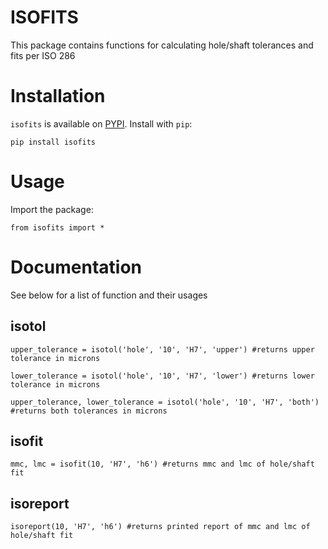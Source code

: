 # ISOFITS

This package contains functions for calculating hole/shaft tolerances and fits per ISO 286

# Installation
`isofits` is available on [PYPI](https://pypi.org/project/isofits/).  Install with `pip`:
```
pip install isofits
```

# Usage

Import the package:
```
from isofits import *
```

# Documentation

See below for a list of function and their usages

## isotol 
```
upper_tolerance = isotol('hole', '10', 'H7', 'upper') #returns upper tolerance in microns

lower_tolerance = isotol('hole', '10', 'H7', 'lower') #returns lower tolerance in microns

upper_tolerance, lower_tolerance = isotol('hole', '10', 'H7', 'both') #returns both tolerances in microns

```

## isofit
```
mmc, lmc = isofit(10, 'H7', 'h6') #returns mmc and lmc of hole/shaft fit
```

## isoreport
```
isoreport(10, 'H7', 'h6') #returns printed report of mmc and lmc of hole/shaft fit
```